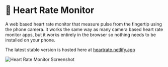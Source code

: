 # 💓 Heart Rate Monitor

A web based heart rate monitor that measure pulse from the fingertip using the phone camera. It works the same way as many camera based heart rate monitor apps, but it works entirely in the browser so nothing needs to be installed on your phone.

The latest stable version is hosted here at [heartrate.netlify.app](https://heartrate.netlify.app)

![Heart Rate Monitor Screenshot](https://raw.githubusercontent.com/richrd/heart-rate-monitor/master/screenshots/screenshot-1.png)
